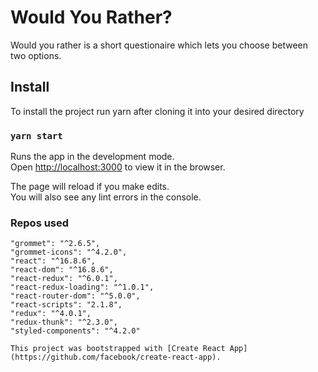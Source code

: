 # Would You Rather?

Would you rather is a short questionaire which lets you choose between two options. 



## Install

To install the project run yarn after cloning it into your desired directory

### `yarn start`

Runs the app in the development mode.<br>
Open [http://localhost:3000](http://localhost:3000) to view it in the browser.

The page will reload if you make edits.<br>
You will also see any lint errors in the console.

### Repos used

    "grommet": "^2.6.5",
    "grommet-icons": "^4.2.0",
    "react": "^16.8.6",
    "react-dom": "^16.8.6",
    "react-redux": "^6.0.1",
    "react-redux-loading": "^1.0.1",
    "react-router-dom": "^5.0.0",
    "react-scripts": "2.1.8",
    "redux": "^4.0.1",
    "redux-thunk": "^2.3.0",
    "styled-components": "^4.2.0"
    
    This project was bootstrapped with [Create React App](https://github.com/facebook/create-react-app).
